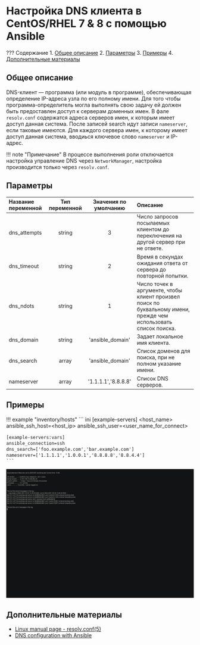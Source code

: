 # Настройка DNS клиента в CentOS/RHEL 7 & 8 с помощью Ansible

??? Содержание
    1. [Общее описание](#общее-описание)
    2. [Параметры](#параметры)
    3. [Примеры](#примеры)
    4. [Дополнительные материалы](#дополнительные-материалы)

## Общее описание
DNS-клиент — программа (или модуль в программе), обеспечивающая определение IP-адреса узла по его полному имени. Для того чтобы программа-определитель могла выполнять свою задачу ей должен быть предоставлен доступ к серверам доменных имен. В фале `resolv.conf` содержатся адреса серверов имен, к которым имеет доступ данная система. После записей search идут записи `nameserver`, если таковые имеются. Для каждого сервера имен, к которому имеет доступ данная система, вводиься ключевое слово `nameserver` и IP-адрес.

!!! note "Примечание"
    В процессе выполнения роли отключается настройка управление DNS через `NetworkManager`, настройка производится только через `resolv.conf`.

## Параметры
|Название переменной  | Тип переменной | Значения по умолчанию | Описание                                                                                                          |
|:--------------------|:--------------:|:---------------------:|:------------------------------------------------------------------------------------------------------------------|
|dns_attempts         | string         | 3                     | Число запросов посылаемых клиентом до переключения на другой сервер при не ответе.                                |
|dns_timeout          | string         | 2                     | Время в секундах ожидания ответа от сервера до повторной попытки.                                                 |
|dns_ndots            | string         | 1                     | Число точек в аргументе, чтобы клиент произвел поиск по буквальному имени, прежде чем использовать список поиска. |
|dns_domain           | string         | 'ansible_domain'      | Задает локальное имя клиента.                                                                                     |
|dns_search           | array          | 'ansible_domain'      | Список доменов для поиска, при не полном указание имени.                                                          |
|nameserver           | array          | '1.1.1.1','8.8.8.8'   | Список DNS серверов.                                                                                              |

## Примеры

!!! example "inventory/hosts"
    ``` ini
    [example-servers]
    <host_name> ansible_ssh_host=<host_ip> ansible_ssh_user=<user_name_for_connect>

    [example-servers:vars]
    ansible_connection=ssh
    dns_search=['foo.example.com','bar.example.com']
    nameserver=['1.1.1.1','1.0.0.1','8.8.8.8','8.8.4.4']
    ```

![Example](../images/resolv.gif)

## Дополнительные материалы
- [Linux manual page - resolv.conf(5)](https://man7.org/linux/man-pages/man5/resolv.conf.5.html)
- [DNS configuration with Ansible](https://www.redhat.com/sysadmin/dns-configuration-ansible)
